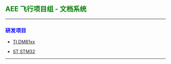 ## <font color="green">AEE 飞行项目组 - 文档系统</font> ##

<hr />

### <font color="blue">研发项目</font> ###

*	[TI DM81xx](/dm81xx)

*	[ST STM32](/stm32)

<hr />

